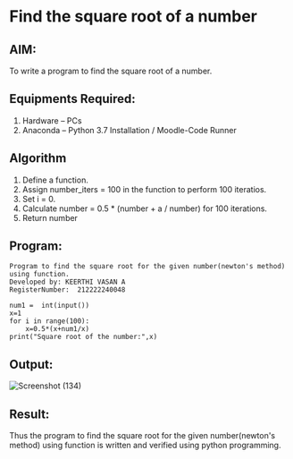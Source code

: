 # Find the square root of a number

## AIM:
To write a program to find the square root of a number.

## Equipments Required:
1. Hardware – PCs
2. Anaconda – Python 3.7 Installation / Moodle-Code Runner

## Algorithm
1. Define a function.
2. Assign number_iters = 100 in the function to perform 100 iteratios.
3. Set i = 0.
4. Calculate  number = 0.5 * (number + a / number) for 100 iterations.
5. Return number

## Program:
```
Program to find the square root for the given number(newton's method) using function.
Developed by: KEERTHI VASAN A
RegisterNumber:  212222240048

num1 =  int(input())
x=1
for i in range(100):
    x=0.5*(x+num1/x)
print("Square root of the number:",x)
```

## Output:

![Screenshot (134)](https://user-images.githubusercontent.com/107488929/234811241-4f1fc454-a2b9-43fa-b00b-030df26bc9d5.png)


## Result:
Thus the program to find the square root for the given number(newton's method) using function is written and verified using python programming.
